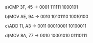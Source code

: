 a)CMP 3F, 45 -> 0001 111111 1000101


b)MOV AE, 94 -> 0010 10101110 10010100


c)ADD 11, A3 -> 0011 00010001 10100011


d)MOV 8A, 77 -> 0010 10001010 01110111

